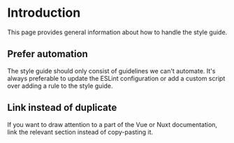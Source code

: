 # Introduction

This page provides general information about how to handle the style guide.

## Prefer automation

The style guide should only consist of guidelines we can't automate. It's always preferable to update the ESLint configuration or add a custom script over adding a rule to the style guide.

## Link instead of duplicate

If you want to draw attention to a part of the Vue or Nuxt documentation, link the relevant section instead of copy-pasting it.